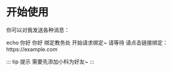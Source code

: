 # 开始使用

你可以对我发送各种消息：

<panel-view title="聊天记录">
  <chat-message nickname="Artin" color="#3e484e">echo 你好</chat-message>
  <chat-message nickname="小科" avatar="/logo.jpg">你好</chat-message>
  <chat-message nickname="Artin" color="#3e484e">绑定教务处</chat-message>
  <chat-message nickname="小科" avatar="/logo.jpg">开始请求绑定~ 请等待</chat-message>
  <chat-message nickname="小科" avatar="/logo.jpg">请点击链接绑定：<a>https://example.com</a></chat-message>
</panel-view>

::: tip 提示
需要先添加小科为好友~
:::
